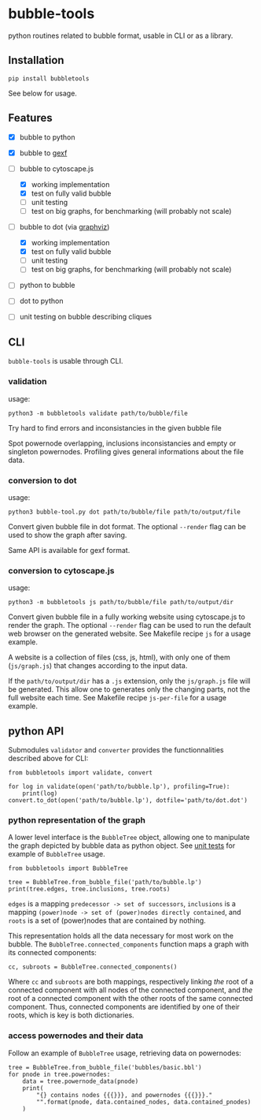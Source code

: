# bubble-tools
python routines related to bubble format, usable in CLI or as a library.

## Installation

    pip install bubbletools

See below for usage.


## Features
- [X] bubble to python
- [X] bubble to [gexf](https://gephi.org/gexf/format/)
- [ ] bubble to cytoscape.js
    - [X] working implementation
    - [X] test on fully valid bubble
    - [ ] unit testing
    - [ ] test on big graphs, for benchmarking (will probably not scale)
- [ ] bubble to dot (via [graphviz](http://graphviz.readthedocs.io/en/latest/))
    - [X] working implementation
    - [X] test on fully valid bubble
    - [ ] unit testing
    - [ ] test on big graphs, for benchmarking (will probably not scale)
- [ ] python to bubble
- [ ] dot to python
- [ ] unit testing on bubble describing cliques


## CLI
`bubble-tools` is usable through CLI.

### validation
usage:

    python3 -m bubbletools validate path/to/bubble/file

Try hard to find errors and inconsistancies in the given bubble file

Spot powernode overlapping, inclusions inconsistancies
and empty or singleton powernodes.
Profiling gives general informations about the file data.

### conversion to dot
usage:

    python3 bubble-tool.py dot path/to/bubble/file path/to/output/file

Convert given bubble file in dot format.
The optional `--render` flag can be used to show the graph after saving.

Same API is available for gexf format.

### conversion to cytoscape.js
usage:

    python3 -m bubbletools js path/to/bubble/file path/to/output/dir

Convert given bubble file in a fully working website using cytoscape.js to render the graph.
The optional `--render` flag can be used to run the default web browser on the generated website.
See Makefile recipe `js` for a usage example.

A website is a collection of files (css, js, html), with only one of them (`js/graph.js`)
that changes according to the input data.

If the `path/to/output/dir` has a `.js` extension, only the `js/graph.js` file will be generated.
This allow one to generates only the changing parts, not the full website each time.
See Makefile recipe `js-per-file` for a usage example.


## python API
Submodules `validator` and `converter` provides the functionnalities described above for CLI:

    from bubbletools import validate, convert

    for log in validate(open('path/to/bubble.lp'), profiling=True):
        print(log)
    convert.to_dot(open('path/to/bubble.lp'), dotfile='path/to/dot.dot')

### python representation of the graph
A lower level interface is the `BubbleTree` object, allowing one to manipulate the graph depicted by bubble data as python object.
See [unit tests](bubbletools/test/test_bbltree.py) for example of `BubbleTree` usage.

    from bubbletools import BubbleTree

    tree = BubbleTree.from_bubble_file('path/to/bubble.lp')
    print(tree.edges, tree.inclusions, tree.roots)

`edges` is a mapping `predecessor -> set of successors`,
`inclusions` is a mapping `(power)node -> set of (power)nodes directly contained`,
and `roots` is a set of (power)nodes that are contained by nothing.

This representation holds all the data necessary for most work on the bubble.
The `BubbleTree.connected_components` function maps a graph with its connected components:

    cc, subroots = BubbleTree.connected_components()

Where `cc` and `subroots` are both mappings, respectively linking *the* root of a connected component with all nodes of the connected component,
and *the* root of a connected component with the other roots of the same connected component.
Thus, connected components are identified by one of their roots, which is key is both dictionaries.


### access powernodes and their data
Follow an example of `BubbleTree` usage, retrieving data on powernodes:

    tree = BubbleTree.from_bubble_file('bubbles/basic.bbl')
    for pnode in tree.powernodes:
        data = tree.powernode_data(pnode)
        print(
            "{} contains nodes {{{}}}, and powernodes {{{}}}."
            "".format(pnode, data.contained_nodes, data.contained_pnodes)
        )

